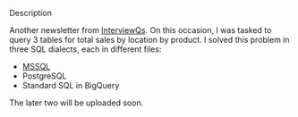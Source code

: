 Description

Another newsletter from [InterviewQs](https://www.interviewqs.com/). On this occasion, I was tasked to query 3 tables for total sales by location by product. I solved this problem in three SQL dialects, each in different files:

* [MSSQL](https://github.com/PaulinaJohn/Total_grocery_sales-SQL-InterviewQs/blob/main/interviewQS-answer.sql)
* PostgreSQL
* Standard SQL in BigQuery

The later two will be uploaded soon.
